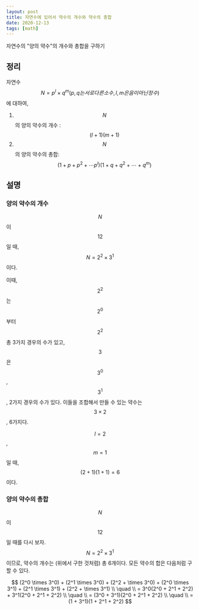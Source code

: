 ```yaml
---
layout: post
title: 자연수에 있어서 약수의 개수와 약수의 총합
date: 2020-12-13
tags: [math]
---
```


자연수의 "양의 약수"의 개수와 총합을 구하기

## 정리

자연수 $$N = p^l \times q^m(p, q는 서로 다른 소수, l, m은 음이 아닌 정수)$$에 대하여,

1. $$N$$의 양의 약수의 개수 : $$(l + 1)(m + 1)$$
1. $$N$$의 양의 약수의 총합: $$(1 + p + p^2 + \cdots p^l)(1 + q + q^2 + \cdots + q^m)$$

## 설명

### 양의 약수의 개수

$$N$$이 $$12$$일 때, $$N = 2^2 \times 3^1$$이다.

이때, $$2^2$$는 $$2^0$$부터 $$2^2$$ 총 3가지 경우의 수가 있고, $$3$$은 $$3^0$$, $$3^1$$, 2가지 경우의 수가 있다. 이들을 조합해서 만들 수 있는 약수는 $$3 \times 2$$, 6가지다.

$$l = 2$$, $$m = 1$$일 때, $$(2 + 1)(1 + 1) = 6$$이다.

### 양의 약수의 총합

$$N$$이 $$12$$일 때를 다시 보자. $$N = 2^2 \times 3^1$$이므로, 약수의 개수는 (위에서 구한 것처럼) 총 6개이다. 모든 약수의 합은 다음처럼 구할 수 있다.

$$
(2^0 \times 3^0) + (2^1 \times 3^0) + (2^2 +  \times 3^0) + (2^0 \times 3^1) + (2^1 \times 3^1) + (2^2 +  \times 3^1) \\
\quad \\
= 3^0(2^0 + 2^1 + 2^2) + 3^1(2^0 + 2^1 + 2^2) \\
\quad \\
= (3^0 + 3^1)(2^0 + 2^1 + 2^2) \\
\quad \\
= (1 + 3^1)(1 + 2^1 + 2^2)
$$
